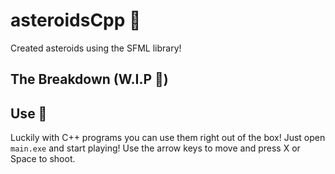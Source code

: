 # asteroidsCpp 🚀
Created asteroids using the SFML library!

## The Breakdown (W.I.P 🔧)

## Use 🤔
Luckily with C++ programs you can use them right out of the box! Just open ```main.exe``` and start playing! Use the arrow keys to move and press X or Space to shoot.
